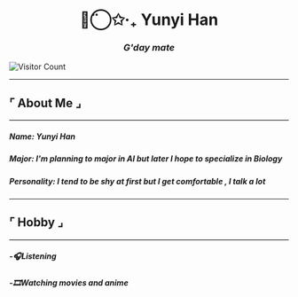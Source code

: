 


<h1 align="center">◡̈⃝✩‧₊ Yunyi Han </h1>
<h3 align="center"><i>G'day mate</i></h3>

![Visitor Count](https://visitor-badge.laobi.icu/badge?page_id=yunyiverse0.yunyiverse0)

---

## ⌜ About Me ⌟

<hr style="border: 0; border-top: 0.1px solid #ccc;" />

##### Name: Yunyi Han
##### Major: I'm planning to major in AI but later I hope to specialize in Biology
##### Personality: I tend to be shy at first but I get comfortable , I talk a lot

---

## ⌜ Hobby ⌟

<hr style="border: 0; border-top: 0.1px solid #ccc;" />

##### -🎧Listening
##### -🎞️Watching movies and anime







